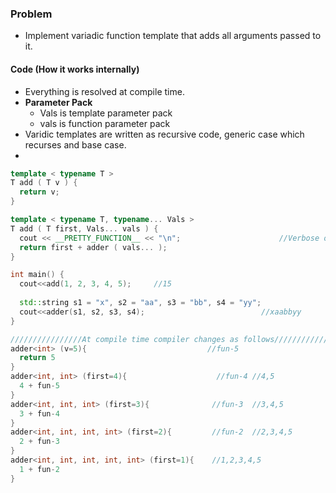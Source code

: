 ### Problem
- Implement variadic function template that adds all arguments passed to it.

#### Code (How it works internally)
- Everything is resolved at compile time.
- **Parameter Pack**
  - Vals is template parameter pack
  - vals is function parameter pack
- Varidic templates are written as recursive code, generic case which recurses and base case.
- 
```c++
template < typename T >
T add ( T v ) {
  return v;
}

template < typename T, typename... Vals >
T add ( T first, Vals... vals ) {
  cout << __PRETTY_FUNCTION__ << "\n";                      //Verbose output
  return first + adder ( vals... );
}

int main() {
  cout<<add(1, 2, 3, 4, 5);     //15
  
  std::string s1 = "x", s2 = "aa", s3 = "bb", s4 = "yy";
  cout<<adder(s1, s2, s3, s4);                          //xaabbyy
}

////////////////At compile time compiler changes as follows/////////////////
adder<int> (v=5){                           //fun-5
  return 5
}
adder<int, int> (first=4){                    //fun-4 //4,5
  4 + fun-5
}
adder<int, int, int> (first=3){              //fun-3  //3,4,5
  3 + fun-4
}
adder<int, int, int, int> (first=2){         //fun-2  //2,3,4,5
  2 + fun-3
}
adder<int, int, int, int, int> (first=1){    //1,2,3,4,5
  1 + fun-2
}

```
